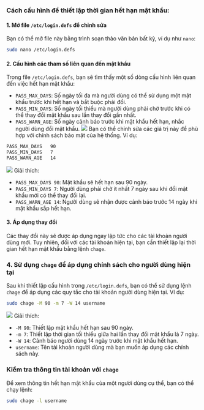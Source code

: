 

### Cách cấu hình để thiết lập thời gian hết hạn mật khẩu:

#### 1. Mở file `/etc/login.defs` để chỉnh sửa

Bạn có thể mở file này bằng trình soạn thảo văn bản bất kỳ, ví dụ như `nano`:

```bash
sudo nano /etc/login.defs
```

#### 2. Cấu hình các tham số liên quan đến mật khẩu

Trong file `/etc/login.defs`, bạn sẽ tìm thấy một số dòng cấu hình liên quan đến việc hết hạn mật khẩu:

- `PASS_MAX_DAYS`: Số ngày tối đa mà người dùng có thể sử dụng một mật khẩu trước khi hết hạn và bắt buộc phải đổi.
- `PASS_MIN_DAYS`: Số ngày tối thiểu mà người dùng phải chờ trước khi có thể thay đổi mật khẩu sau lần thay đổi gần nhất.
- `PASS_WARN_AGE`: Số ngày cảnh báo trước khi mật khẩu hết hạn, nhắc người dùng đổi mật khẩu.
![](https://img001.prntscr.com/file/img001/kIP6s0D5QPmkLi9b5OESLA.png)
Bạn có thể chỉnh sửa các giá trị này để phù hợp với chính sách bảo mật của hệ thống. Ví dụ:

```bash
PASS_MAX_DAYS   90
PASS_MIN_DAYS   7
PASS_WARN_AGE   14
```
![](https://img001.prntscr.com/file/img001/5PZ2TZGASGufx1bVLWITHQ.png)
Giải thích:

- `PASS_MAX_DAYS 90`: Mật khẩu sẽ hết hạn sau 90 ngày.
- `PASS_MIN_DAYS 7`: Người dùng phải chờ ít nhất 7 ngày sau khi đổi mật khẩu mới có thể thay đổi lại.
- `PASS_WARN_AGE 14`: Người dùng sẽ nhận được cảnh báo trước 14 ngày khi mật khẩu sắp hết hạn.

#### 3. Áp dụng thay đổi

Các thay đổi này sẽ được áp dụng ngay lập tức cho các tài khoản người dùng mới. Tuy nhiên, đối với các tài khoản hiện tại, bạn cần thiết lập lại thời gian hết hạn mật khẩu bằng lệnh `chage`.

### 4. Sử dụng `chage` để áp dụng chính sách cho người dùng hiện tại

Sau khi thiết lập cấu hình trong `/etc/login.defs`, bạn có thể sử dụng lệnh `chage` để áp dụng các quy tắc cho tài khoản người dùng hiện tại. Ví dụ:

```bash
sudo chage -M 90 -m 7 -W 14 username
```
![](https://img001.prntscr.com/file/img001/5PZ2TZGASGufx1bVLWITHQ.png)
Giải thích:

- `-M 90`: Thiết lập mật khẩu hết hạn sau 90 ngày.
- `-m 7`: Thiết lập thời gian tối thiểu giữa hai lần thay đổi mật khẩu là 7 ngày.
- `-W 14`: Cảnh báo người dùng 14 ngày trước khi mật khẩu hết hạn.
- `username`: Tên tài khoản người dùng mà bạn muốn áp dụng các chính sách này.

### Kiểm tra thông tin tài khoản với `chage`

Để xem thông tin hết hạn mật khẩu của một người dùng cụ thể, bạn có thể chạy lệnh:

```bash
sudo chage -l username
```
